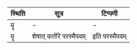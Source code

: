 | स्थिति | सूत्र | टिप्पणी |
| ----- | ------- | ------ |
| मॄ | - | - |
| मॄ | शेषात् कर्तरि परस्मैपदम् | इति परस्मैपदम् |
